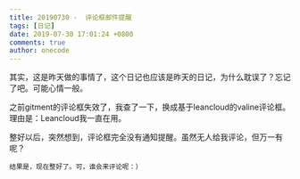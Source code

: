 ```yaml
---
title: 20190730 -  评论框邮件提醒
tags: [日记]
date: 2019-07-30 17:01:24 +0800
comments: true
author: onecode
---
```

其实，这是昨天做的事情了，这个日记也应该是昨天的日记，为什么耽误了？忘记了吧。可能心情一般。

之前gitment的评论框失效了，我查了一下，换成基于leancloud的valine评论框。理由是：Leancloud我一直在用。

整好以后，突然想到，评论框完全没有通知提醒。虽然无人给我评论，但万一有呢？

	结果是，现在整好了。可，谁会来评论呢：）